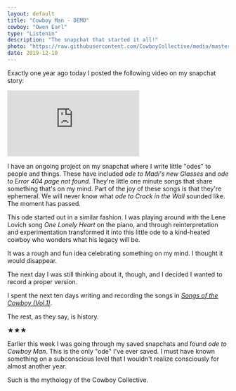 ```yaml
---
layout: default
title: "Cowboy Man - DEMO"
cowboy: "Owen Earl"
type: "Listenin"
description: "The snapchat that started it all!"
photo: "https://raw.githubusercontent.com/CowboyCollective/media/master/Screenshot%20from%202019-12-06%2013-46-54%402x.png"
date: 2019-12-10
---
```

Exactly one year ago today I posted the following video on my snapchat story:
<iframe id="youtubetall" src="https://www.youtube.com/embed/Wi2zBRhe-A4" frameborder="0" allow="accelerometer; autoplay; encrypted-media; gyroscope; picture-in-picture" allowfullscreen></iframe>

I have an ongoing project on my snapchat where I write little "odes" to people and things. These have included *ode to Madi's new Glasses* and *ode to Error 404 page not found*. They're little one minute songs that share something that's on my mind. Part of the joy of these songs is that they're ephemeral. We will never know what *ode to Crack in the Wall* sounded like. The moment has passed.

This ode started out in a similar fashion. I was playing around with the Lene Lovich song *One Lonely Heart* on the piano, and through reinterpretation and experimentation transformed it into this little ode to a kind-heated cowboy who wonders what his legacy will be.

It was a rough and fun idea celebrating something on my mind. I thought it would disappear.

The next day I was still thinking about it, though, and I decided I wanted to record a proper version.

I spent the next ten days writing and recording the songs in [*Songs of the Cowboy (Vol.1)*](https://cowboycollective.cc/2019/11/29/SongsOfTheCowboyVol01.html).

The rest, as they say, is history.

★★★

Earlier this week I was going through my saved snapchats and found *ode to Cowboy Man*. This is the only "ode" I've ever saved. I must have known something on a subconscious level that I wouldn't realize consciously for almost another year.

Such is the mythology of the Cowboy Collective.
